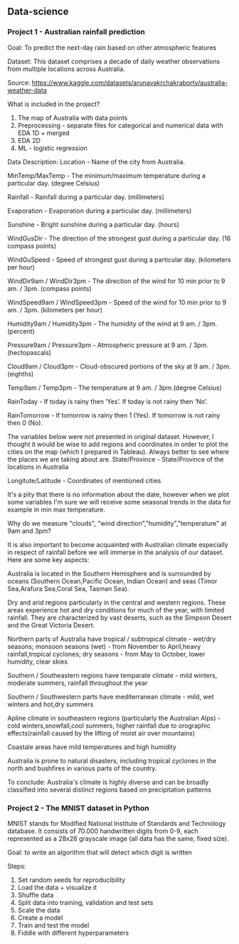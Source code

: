 ## Data-science

### Project 1 - Australian rainfall prediction

Goal: To predict the next-day rain based on other atmospheric features

Dataset: This dataset comprises a decade of daily weather observations from multiple locations across Australia.

Source: https://www.kaggle.com/datasets/arunavakrchakraborty/australia-weather-data

What is included in the project? 
1. The map of Australia with data points
2. Preprocessing - separate files for categorical and numerical data with EDA 1D + merged 
3. EDA 2D 
4. ML - logistic regression 

Data Description:
Location - Name of the city from Australia.

MinTemp/MaxTemp - The minimum/maximum temperature during a particular day. (degree Celsius)

Rainfall - Rainfall during a particular day. (millimeters)

Evaporation - Evaporation during a particular day. (millimeters)

Sunshine - Bright sunshine during a particular day. (hours)

WindGusDir - The direction of the strongest gust during a particular day. (16 compass points)

WindGuSpeed - Speed of strongest gust during a particular day. (kilometers per hour)

WindDir9am / WindDir3pm - The direction of the wind for 10 min prior to 9 am. / 3pm. (compass points)

WindSpeed9am / WindSpeed3pm - Speed of the wind for 10 min prior to 9 am. / 3pm. (kilometers per hour)

Humidity9am / Humidity3pm - The humidity of the wind at 9 am. / 3pm. (percent)

Pressure9am / Pressure3pm - Atmospheric pressure at 9 am. / 3pm. (hectopascals)

Cloud9am / Cloud3pm - Cloud-obscured portions of the sky at 9 am. / 3pm.(eighths)

Temp9am / Temp3pm - The temperature at 9 am. / 3pm.(degree Celsius)

RainToday - If today is rainy then ‘Yes’. If today is not rainy then ‘No’.

RainTomorrow - If tomorrow is rainy then 1 (Yes). If tomorrow is not rainy then 0 (No).

The variables below were not presented in original dataset. However, I thought it would be wise to add regions and coordinates in order to plot the cities on the map (which I prepared in Tableau). Always better to see where the places we are taking about are.
State/Province - State/Province of the locations in Australia

Longitute/Latitude - Coordinates of mentioned cities

It's a pity that there is no information about the date, however when we plot some variables I'm sure we will receive some seasonal trends in the data for example in min max temperature.

Why do we measure "clouds", "wind direction","humidity","temperature" at 9am and 3pm?

It is also important to become acquainted with Australian climate especially in respect of rainfall before we will immerse in the analysis of our dataset. Here are some key aspects:

Australia is located in the Southern Hemisphere and is surrounded by oceans (Southern Ocean,Pacific Ocean, Indian Ocean) and seas (Timor Sea,Arafura Sea,Coral Sea, Tasman Sea).

Dry and arid regions particularly in the central and western regions. These areas experience hot and dry conditions for much of the year, with limited rainfall. They are characterized by vast deserts, such as the Simpson Desert and the Great Victoria Desert.

Northern parts of Australia have tropical / subtropical climate - wet/dry seasons; monsoon seasons (wet) - from November to April,heavy rainfall,tropical cyclones; dry seasons - from May to October, lower humidity, clear skies

Southern / Southeastern regions have temparate climate - mild winters, moderate summers, rainfall throughout the year

Southern / Southwestern parts have mediterranean climate - mild, wet winters and hot,dry summers

Apline climate in southeastern regions (particularly the Australian Alps) - cold winters,snowfall,cool summers, higher rainfall due to orographic effects(rainfall caused by the lifting of moist air over mountains)

Coastale areas have mild temperatures and high humidity

Australia is prone to natural disasters, including tropical cyclones in the north and bushfires in various parts of the country.

To conclude: Australia's climate is highly diverse and can be broadly classified into several distinct regions based on precipitation patterns

### Project 2 - The MNIST dataset in Python
MNIST stands for Modified National Institute of Standards and Technology database. It consists of 70.000 handwritten digits from 0-9, each represented as a 28x28 grayscale image (all data has the same, fixed size). 

Goal: to write an algorithm that will detect which digit is written

Steps: 
1. Set random seeds for reproducibility
2. Load the data + visualize it
3. Shuffle data
4. Split data into training, validation and test sets
5. Scale the data
6. Create a model
7. Train and test the model
8. Fiddle with different hyperparameters 





